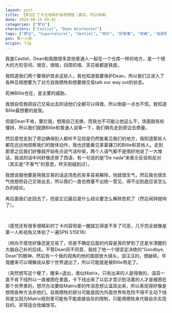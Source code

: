 ```yaml
---
layout: post
title: 【梦记】丁卡互相保护自愿牺牲（喜欢，可以改编）
date: 2024-08-16 09:42
categories: ["梦记"]
characters: ["Castiel", "Dean Winchester"]
tags: ["梦记", "Supernatural", "destiel", "碎片", "好故事", "改编", "自我牺牲", "西班牙语"]
pov: 第一人称
origin: 个站
---
```


我是Castiel，Dean和我跟很多其他普通人一起在一个仓库一样的地方，是一个很大的方形空间，很空，很暗，四周的墙、天花板都是铁皮。

我知道我们两个要保护其余这些人，我也知道我要保护Dean，所以我们又进入了各种互相想要为了对方自我牺牲和想要做交易talk our way out的状态。

死神Billie也在，是主要的威胁。

我很自信我把自己交易出去的话他们全都可以得救，所以倒是一点也不慌。我知道Billie最想要的是我。

但是Dean不肯，要拦我，想用自己去换，而我也不可能让他这么干，场面就有些僵持，所以我们就跟Billie和普通人说等一下，我们俩先走到旁边去商量。

然后感觉走到了旁边确保别人都听不见但是仍然能看见我们的地方，我知道那些人都在远远地观察我们的肢体动作，我也还能看见拿着镰刀的Billie和其他人。走到那里之后我们好像就开始有点说气话吵架，两个人语气都不是很好地说了一大堆话，我说的话中间好像还掺了西语，有一句说的是“De nada”来表示反驳和反对（其实是“不客气”的意思，昨天刚碰到过）。

我想说服他要是用我交易的话这场危机有多容易解除，他就很生气，然后我也很生气他想把自己交易出去，所以我们一直也商量不出统一意见，得不出到底应该怎么办的结论。

再后面我们走回去了，但是忘记最后是什么结论要怎么解除危机了（然后闹钟就响了）。

<br>

（感觉还有很多很精彩的丁卡内容但是一醒就忘得差不多了可恶，几乎完全就像是第一人称视角又体验了一遍SPN S15E18）

（倾向于感觉好像还是交易了，但是不确定后面的内容是真的梦到了还是半清醒的大脑自己补的后续。不管Dean同不同意，我给了他一个很坚定决绝的“Goodbye, Dean”的眼神，然后有一个我的视角的他的面部放大镜头，泪汪汪的，很破碎。毕竟醒来可以理解成从那个世界退出了，所以可能就是被Billie带走了。

（突然想写这个梗了，醒来=退出，类似Matrix，只有出来的人是得救的，温双一直不肯下线所以一直被困在里面，卡下线出来了以后才意识到活着的人才是被困在那个世界里的，想尽办法要给Matrix里的传消息想让温双出来，所以表现得好像是想用各种方法杀他们。自我牺牲的部分可能是因为外面世界有危险不得不主动下线但是又因为Matrix规则里可能有不能直接自杀的限制，只能用牺牲来代替自杀实现目的。非常适合改编改写。
